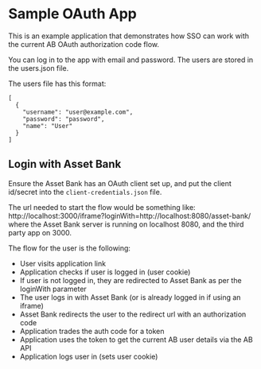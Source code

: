 Sample OAuth App
================

This is an example application that demonstrates how SSO can work with the current AB OAuth authorization code flow.

You can log in to the app with email and password.
The users are stored in the users.json file.

The users file has this format:
```
[
  {
    "username": "user@example.com",
    "password": "password",
    "name": "User"
  }
]
```


Login with Asset Bank
---------------------

Ensure the Asset Bank has an OAuth client set up, and put the client id/secret into the `client-credentials.json` file.

The url needed to start the flow would be something like:
http://localhost:3000/iframe?loginWith=http://localhost:8080/asset-bank/
where the Asset Bank server is running on localhost 8080, and the third party app on 3000.

The flow for the user is the following:
* User visits application link
* Application checks if user is logged in (user cookie)
* If user is not logged in, they are redirected to Asset Bank as per the loginWith parameter
* The user logs in with Asset Bank (or is already logged in if using an iframe)
* Asset Bank redirects the user to the redirect url with an authorization code
* Application trades the auth code for a token
* Application uses the token to get the current AB user details via the AB API
* Application logs user in (sets user cookie)
